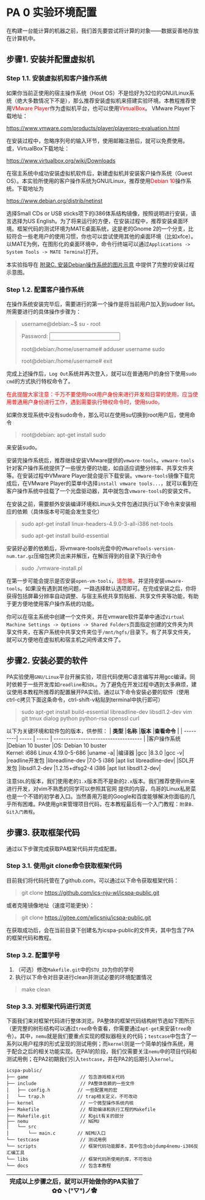 # PA 0 实验环境配置

在构建一台能计算的机器之前，我们首先要尝试将计算的对象——数据妥善地存放在计算机中。

## 步骤1. 安装并配置虚拟机

### Step 1.1. 安装虚拟机和客户操作系统

如果你当前正使用的宿主操作系统（Host OS）不是恰好为32位的GNU/Linux系统（绝大多数情况下不是），那么推荐安装虚拟机来搭建实验环境。本教程推荐使用<font color=red>VMware Player</font>作为虚拟机平台，也可以使用<font color=red>VirtualBox</font>。
VMware Player下载地址：

https://www.vmware.com/products/player/playerpro-evaluation.html

在安装过程中，忽略序列号的输入环节，使用邮箱注册后，就可以免费使用。
或，VirtualBox下载地址：

https://www.virtualbox.org/wiki/Downloads

在宿主系统中成功安装虚拟机软件后，新建虚拟机并安装客户操作系统（Guest OS）。本实验所使用的客户操作系统为GNU/Linux，推荐使用<font color=red>Debian 10</font>操作系统。下载地址为

https://www.debian.org/distrib/netinst

选择Small CDs or USB sticks项下的i386体系结构镜像，按照说明进行安装，语言选择为US English。为了将来运行的方便，在安装过程中，推荐安装桌面环境。框架代码的测试环境为MATE桌面系统，这是老的Gnome 2的一个分支，比较符合一些老用户的使用习惯，你也可以尝试使用其他的桌面环境（比如xfce）。以MATE为例，在图形化的桌面环境中，命令行终端可以通过`Applications -> System Tools -> MATE Terminal`打开。

本实验指导在 [附录C. 安装Debian操作系统的图片示意](../ch/ch_appendix_C_local_vm.md) 中提供了完整的安装过程示意图。

### Step 1.2. 配置客户操作系统

在操作系统安装完毕后，需要进行的第一个操作是将当前用户加入到sudoer list。所需要进行的具体操作步骤为：

> username@debian:~$ su - root
> 
> Password: <input your password>
> 
> root@debian:/home/username# adduser username sudo
> 
> root@debian:/home/username# exit

完成上述操作后，`Log Out`系统并再次登入，就可以在普通用户的身份下使用`sudo cmd`的方式执行特权命令了。

<font color=red>在此提醒大家注意：千万不要使用root用户身份来进行开发和日常的使用，应当使用普通用户身份进行工作，遇到需要执行特权命令时，使用sudo。</font>

如果你发现系统中没有sudo命令，那么可以在使用su切换到root用户后，使用命令

> root@debian: apt-get install sudo

来安装sudo。

安装完操作系统后，推荐继续安装VMware提供的`vmware-tools`。`vmware-tools`针对客户操作系统提供了一些很方便的功能，如自适应调整分辨率、共享文件夹等。在安装过程中VMware Player就会提示下载安装。`vmware-tools`镜像下载完成后，在VMware Player的菜单中选择`install vmware tools...`，就可以看到在客户操作系统中挂载了一个光盘驱动器，其中就包含`vmware-tools`的安装文件。

在安装之前，需要额外安装编译环境和Linux头文件包通过执行以下命令来安装相应的依赖（具体版本号可能会发生变化）

> sudo apt-get install linux-headers-4.9.0-3-all-i386 net-tools
> 
> sudo apt-get install build-essential

安装好必要的依赖后，将vmware-tools光盘中的`VMwareTools-version-num.tar.gz`压缩包拷贝出来并解压，在解压得到的目录下执行命令

> sudo ./vmware-install.pl

在第一步可能会提示是否安装`open-vm-tools`，<font color=red>请忽略</font>，并坚持安装`vmware-tools`。如果没有遇到其他问题，一路选择默认选项即可。在完成安装之后，你将获得包括屏幕分辨率自动调整、与宿主系统共享剪贴板、共享文件夹等功能，有助于更方便地使用客户操作系统的功能。

你可以在宿主系统中创建一个文件夹，并在vmware软件菜单中通过`Virtual Machine Settings -> Options -> Shared Folders`页面指定创建的文件夹为共享文件夹，在客户系统中共享文件夹位于`/mnt/hgfs/`目录下。有了共享文件夹，就可以方便地在虚拟机和宿主机之间传递文件了。

## 步骤2. 安装必要的软件

PA实验使用`GNU/Linux`平台开展实验，项目代码使用C语言编写并用gcc编译。同时依赖于一些开发库如`readline`和`SDL`。为了避免在开发过程中遇到太多麻烦，建议使用本教程所推荐的配置展开PA实验。通过以下命令安装必要的软件（使用ctrl-c拷贝下面这条命令，ctrl-shift-v粘贴到terminal中执行即可）

> sudo apt-get install build-essential libreadline-dev libsdl1.2-dev vim git tmux dialog python python-rsa openssl curl

以下为关键环境和软件包的版本，供参照：
| **类型** |**名称** |**版本** |**查看命令** |
| ---------| ----- | ----- | ------------------------------------ |
|客户操作系统	|Debian 10 buster	|OS: Debian 10 buster<br>Kernel: i686 Linux 4.19.0-5-686	|uname -a|
|编译器	|gcc	|8.3.0	|gcc -v|
|readline开发包	|libreadline-dev	|7.0-5 i386	|apt list libreadline-dev|
|SDL开发包	|libsdl1.2-dev	|1.2.15+dfsg2-4 i386	|apt list libsdl1.2-dev|

注意`SDL`的版本，我们使用老的`1.x`版本而不是新的`2.x`版本。我们推荐使用vim来进行开发，对vim不熟悉的同学可以参照其官网 提供的内容，鸟哥的Linux私房菜 也是一个不错的初学者入口。当然善用万能的Google和百度能够解决你面临的几乎所有困难。PA使用git来管理项目代码，在本教程最后有一个入门教程：`附录B. Git入门教程`。

## 步骤3. 获取框架代码

通过以下步骤完成获取PA框架代码并完成配置。

### Step 3.1. 使用git clone命令获取框架代码

目前我们将代码托管在了github.com，可以通过以下命令获取框架代码：

> git clone https://github.com/ics-nju-wl/icspa-public.git

或者克隆镜像地址（速度可能更快）：

> git clone https://gitee.com/wlicsnju/icspa-public.git

在获取成功后，会在当前目录下创建名为icspa-public的文件夹，其中包含了PA的框架代码和教程。

### Step 3.2. 配置学号

1. （可选）修改`Makefile.git`中的`STU_ID`为你的学号
2. 执行以下命令对目录进行clean并测试必要的环境配置情况

> make clean

### Step 3.3. 对框架代码进行浏览

下面我们来对框架代码进行整体浏览。PA整体的框架代码结构树节选如下图所示（更完整的树形结构可以通过`tree`命令查看，你需要通过`apt-get`来安装`tree`命令）。其中，`nemu`就是我们要重点实现的模拟器相关的代码；`testcase`中包含了一系列以用户程序的形式呈现的测试用例；而`kernel`则是一个简单的操作系统，用于配合之后的相关功能实现。在PA1的阶段，我们仅需要关注`nemu`中的项目代码和测试用例；在PA2初期我们引入`testcase`，并在PA2的后期引入`kernel`。

```
icspa-public/
├── game                   // 包含游戏相关代码
├── include                // PA整体依赖的一些文件
│   ├── config.h          // 一些配置用的宏
│   └── trap.h            // trap相关定义，不可改动
├── kernel                 // 一个微型操作系统内核
├── Makefile               // 帮助编译和执行工程的Makefile
├── Makefile.git           // 和git有关的部分
├── nemu                   // NEMU
│   └── src
│       └── main.c        // NEMU入口
└── testcase               // 测试用例
└── scripts                // 框架代码功能脚本，其中包含objdump4nemu-i386反汇编工具
└── libs                   // 框架代码所使用的库，不可改动
└── docs                   // 包含本教程
```


|完成以上步骤之后，就可以开始做你的PA实验了<br>✿✿ヽ(°▽°)ノ✿|
|:----:|

